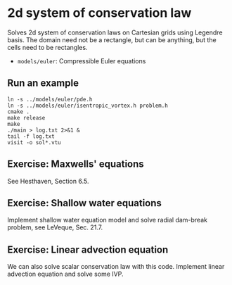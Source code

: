 # 2d system of conservation law

Solves 2d system of conservation laws on Cartesian grids using Legendre basis. The domain need not be a rectangle, but can be anything, but the cells need to be rectangles.

* `models/euler`: Compressible Euler equations

## Run an example

```shell
ln -s ../models/euler/pde.h
ln -s ../models/euler/isentropic_vortex.h problem.h
cmake .
make release
make
./main > log.txt 2>&1 &
tail -f log.txt
visit -o sol*.vtu
```

## Exercise: Maxwells' equations

See Hesthaven, Section 6.5.

## Exercise: Shallow water equations

Implement shallow water equation model and solve radial dam-break problem, see LeVeque, Sec. 21.7.

## Exercise: Linear advection equation

We can also solve scalar conservation law with this code. Implement linear advection equation and solve some IVP.

